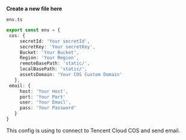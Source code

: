 **Create a new file here**

`env.ts`

~~~typescript
export const env = {
 cos: {
     secretId: 'Your secretId',
     secretKey: 'Your secretKey',
     Bucket: 'Your Bucket',
     Region: 'Your Region',
     remoteBasePath: 'static/',
     localBasePath: 'static/',
     assetsDomain: 'Your COS Custom Domain'
   },
 email: {
     host: 'Your Host',
     port: 'Your Port'
     user: 'Your Email',
     pass: 'Your Password'
   }
}
~~~

This config is using to connect to Tencent Cloud COS and send email.
